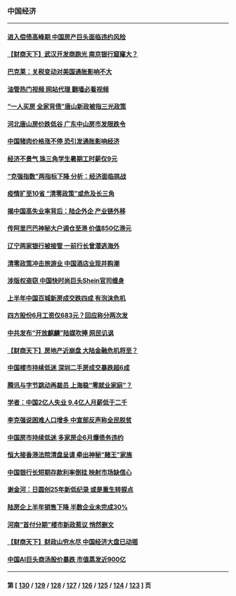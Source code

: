 ### 中国经济
---
#### [进入偿债高峰期 中国房产巨头面临违约风险](../../pages/ncid283/n13774314.md?07061245) 
#### [【财商天下】武汉开发商跑光 南京银行窟窿大？](../../pages/ncid283/n13774272.md?07061245) 
#### [巴克莱：关税变动对美国通胀影响不大](../../pages/ncid283/n13774227.md?07061245) 
#### [油管热门视频 网站代理 翻墙必看视频](http://209.222.30.114:81/youtube.html?07061245)
#### [“一人买房 全家背债”唐山新政被指三光政策](../../pages/ncid283/n13774239.md?07061245) 
#### [河北唐山房价跌低谷 广东中山房市发限跌令](../../pages/ncid283/n13774050.md?07061245) 
#### [中国猪肉价格涨不停 恐引发通胀影响经济](../../pages/ncid283/n13773973.md?07061245) 
#### [经济不景气 珠三角学生暑期工时薪仅9元](../../pages/ncid283/n13773780.md?07061245) 
#### [“克强指数”两指标下降 分析：经济面临挑战](../../pages/ncid283/n13773481.md?07061245) 
#### [疫情扩至10省 “清零政策”或危及长三角](../../pages/ncid283/n13773328.md?07061245) 
#### [揭中国高失业率背后：陆企外企 产业链外移](../../pages/ncid283/n13773429.md?07061245) 
#### [传阿里巴巴神秘大户调仓至港 价值850亿港元](../../pages/ncid283/n13773070.md?07061245) 
#### [辽宁两家银行被接管 一前行长曾潜逃海外](../../pages/ncid283/n13773206.md?07061245) 
#### [清零政策冲击旅游业 中国酒店业现并购潮](../../pages/ncid283/n13773142.md?07061245) 
#### [涉版权盗窃 中国快时尚巨头Shein官司缠身](../../pages/ncid283/n13772674.md?07061245) 
#### [上半年中国百城新房成交跌四成 有泡沫危机](../../pages/ncid283/n13772559.md?07061245) 
#### [四方股份6月工资仅683元？回应称分两次发](../../pages/ncid283/n13772458.md?07061245) 
#### [中共发布“开放麒麟”陆媒吹捧 网民讥讽](../../pages/ncid283/n13772308.md?07061245) 
#### [【财商天下】房地产近崩盘 大陆金融危机将至？](../../pages/ncid283/n13771665.md?07061245) 
#### [中国楼市持续低迷 深圳二手房成交暴跌超6成](../../pages/ncid283/n13771693.md?07061245) 
#### [腾讯与字节跳动再裁员 上海稳“零就业家庭”？](../../pages/ncid283/n13771622.md?07061245) 
#### [学者：中国2亿人失业 9.4亿人月薪低于二千](../../pages/ncid283/n13771649.md?07061245) 
#### [李克强说困难人口增多 中宣部反声称全民脱贫](../../pages/ncid283/n13771627.md?07061245) 
#### [中国房市持续低迷 多家房企6月爆债务违约](../../pages/ncid283/n13771623.md?07061245) 
#### [恒大接香港法院清盘呈请 牵出神秘“赌王”家族](../../pages/ncid283/n13771611.md?07061245) 
#### [中国银行长短期存款利率倒挂 映射市场缺信心](../../pages/ncid283/n13771597.md?07061245) 
#### [谢金河：日圆创25年新低纪录 或是重生转捩点](../../pages/ncid283/n13771519.md?07061245) 
#### [陆房企上半年销售下降 半数企业未完成30%](../../pages/ncid283/n13771379.md?07061245) 
#### [河南“首付分期”楼市新政惹议 悄然删文](../../pages/ncid283/n13771259.md?07061245) 
#### [【财商天下】财政山穷水尽 中国经济大盘已动摇](../../pages/ncid283/n13770956.md?07061245) 
#### [中国AI巨头商汤股价暴跌 市值蒸发近900亿](../../pages/ncid283/n13770976.md?07061245) 

---
#### 第 [ [130](./130.md?07061245) / [129](./129.md?07061245) / [128](./128.md?07061245) / [127](./127.md?07061245) / [126](./126.md?07061245) / [125](./125.md?07061245) / [124](./124.md?07061245) / [123](./123.md?07061245) ] 页
